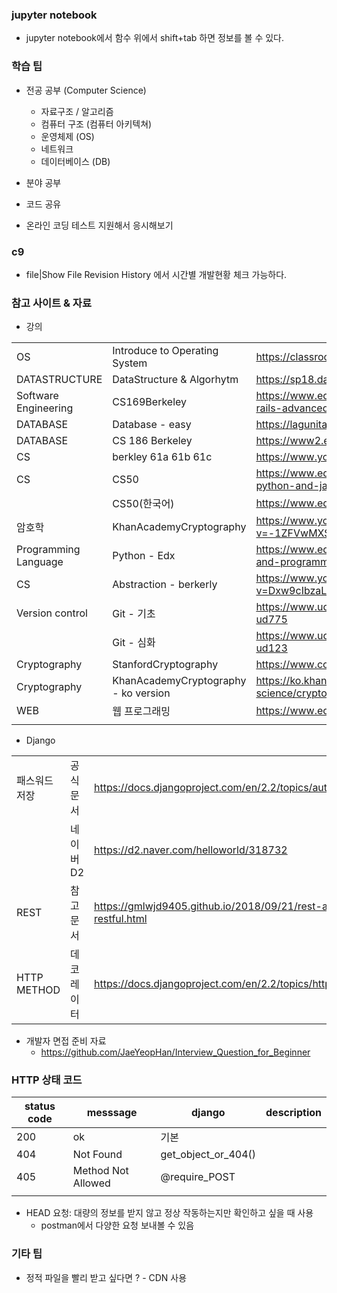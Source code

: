 ### jupyter notebook

* jupyter notebook에서 함수 위에서 shift+tab 하면 정보를 볼 수 있다.



### 학습 팁

* 전공 공부 (Computer Science)
  * 자료구조 / 알고리즘
  * 컴퓨터 구조 (컴퓨터 아키텍쳐)
  * 운영체제 (OS)
  * 네트워크
  * 데이터베이스 (DB)
* 분야 공부

* 코드 공유
* 온라인 코딩 테스트 지원해서 응시해보기



### c9

* file|Show File Revision History 에서 시간별 개발현황 체크 가능하다.



### 참고 사이트 & 자료

* 강의

|                      |                                      |                                                              |
| -------------------- | ------------------------------------ | ------------------------------------------------------------ |
| OS                   | Introduce to Operating System        | <https://classroom.udacity.com/courses/ud923>                |
| DATASTRUCTURE        | DataStructure & Algorhytm            | <https://sp18.datastructur.es/>                              |
| Software Engineering | CS169Berkeley                        | <https://www.edx.org/course/agile-development-using-ruby-on-rails-advanced> |
| DATABASE             | Database - easy                      | <https://lagunita.stanford.edu/courses/Engineering/db/2014_1/about> |
| DATABASE             | CS 186 Berkeley                      | <https://www2.eecs.berkeley.edu/Courses/CS186/>              |
| CS                   | berkley 61a 61b 61c                  | <https://www.youtube.com/user/papajohnno/playlists>          |
| CS                   | CS50                                 | <https://www.edx.org/es/course/cs50s-web-programming-with-python-and-javascript> |
|                      | CS50(한국어)                         | <https://www.edwith.org/cs50>                                |
| 암호학               | KhanAcademyCryptography              | <https://www.youtube.com/watch?v=-1ZFVwMXSXY&list=PLSQl0a2vh4HA50QhFIirlEZRXG4yjcoGM> |
| Programming Language | Python - Edx                         | <https://www.edx.org/course/introduction-to-computer-science-and-programming-using-python-0> |
| CS                   | Abstraction - berkerly               | <https://www.youtube.com/watch?v=Dxw9cIbzaLk&list=PLA4F0F0CA4A3EE7F4> |
| Version control      | Git - 기초                           | <https://www.udacity.com/course/how-to-use-git-and-github--ud775> |
|                      | Git - 심화                           | <https://www.udacity.com/course/version-control-with-git--ud123> |
| Cryptography         | StanfordCryptography                 | <https://www.coursera.org/learn/crypto>                      |
| Cryptography         | KhanAcademyCryptography - ko version | <https://ko.khanacademy.org/computing/computer-science/cryptography> |
| WEB                  | 웹 프로그래밍                        | <https://www.edwith.org/boostcourse-web>                     |
|                      |                                      |                                                              |

* Django

|               |            |                                                              |
| ------------- | ---------- | ------------------------------------------------------------ |
| 패스워드 저장 | 공식문서   | <https://docs.djangoproject.com/en/2.2/topics/auth/passwords/> |
|               | 네이버 D2  | <https://d2.naver.com/helloworld/318732>                     |
| REST          | 참고문서   | <https://gmlwjd9405.github.io/2018/09/21/rest-and-restful.html> |
| HTTP METHOD   | 데코레이터 | <https://docs.djangoproject.com/en/2.2/topics/http/decorators/> |

* 개발자 면접 준비 자료
  * <https://github.com/JaeYeopHan/Interview_Question_for_Beginner>

### HTTP 상태 코드

| status code | messsage           | django              | description |
| ----------- | ------------------ | ------------------- | ----------- |
| 200         | ok                 | 기본                |             |
| 404         | Not Found          | get_object_or_404() |             |
| 405         | Method Not Allowed | @require_POST       |             |
|             |                    |                     |             |

* HEAD 요청: 대량의 정보를 받지 않고 정상 작동하는지만 확인하고 싶을 때 사용
  * postman에서 다양한 요청 보내볼 수 있음



### 기타 팁

* 정적 파일을 빨리 받고 싶다면 ? - CDN 사용
